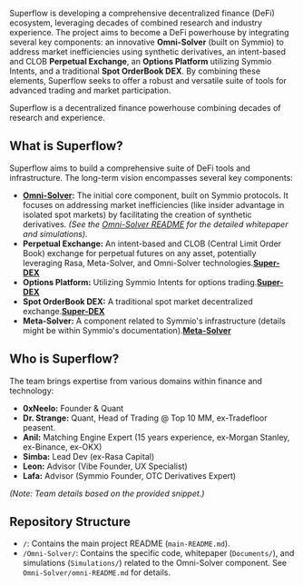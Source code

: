 Superflow is developing a comprehensive decentralized finance (DeFi) ecosystem, leveraging decades of combined research and industry experience. The project aims to become a DeFi powerhouse by integrating several key components: an innovative **Omni-Solver** (built on Symmio) to address market inefficiencies using synthetic derivatives, an intent-based and CLOB **Perpetual Exchange**, an **Options Platform** utilizing Symmio Intents, and a traditional **Spot OrderBook DEX**. By combining these elements, Superflow seeks to offer a robust and versatile suite of tools for advanced trading and market participation.

Superflow is a decentralized finance powerhouse combining decades of research and experience.

## What is Superflow?

Superflow aims to build a comprehensive suite of DeFi tools and infrastructure. The long-term vision encompasses several key components:

*   **[Omni-Solver](./Omni-Solver/Omni-Solver.md):** The initial core component, built on Symmio protocols. It focuses on addressing market inefficiencies (like insider advantage in isolated spot markets) by facilitating the creation of synthetic derivatives. *(See the [Omni-Solver README](./Omni-Solver/Omni-Solver.md) for the detailed whitepaper and simulations).* 
*   **Perpetual Exchange:** An intent-based and CLOB (Central Limit Order Book) exchange for perpetual futures on any asset, potentially leveraging Rasa, Meta-Solver, and Omni-Solver technologies.**[Super-DEX](./SuperDEX/SuperDEX.md)**
*   **Options Platform:** Utilizing Symmio Intents for options trading.**[Super-DEX](./SuperDEX/SuperDEX.md)**
*   **Spot OrderBook DEX:** A traditional spot market decentralized exchange.**[Super-DEX](./SuperDEX/SuperDEX.md)**
*   **Meta-Solver:** A component related to Symmio's infrastructure (details might be within Symmio's documentation).**[Meta-Solver](./Meta-Solver/Meta-Solver)**
## Who is Superflow?

The team brings expertise from various domains within finance and technology:

*   **0xNeelo:** Founder & Quant
*   **Dr. Strange:** Quant, Head of Trading @ Top 10 MM, ex-Tradefloor peasent.
*   **Anil:** Matching Engine Expert (15 years experience, ex-Morgan Stanley, ex-Binance, ex-OKX)
*   **Simba:** Lead Dev (ex-Rasa Capital)
*   **Leon:** Advisor (Vibe Founder, UX Specialist)
*   **Lafa:** Advisor (Symmio Founder, OTC Derivatives Expert)

*(Note: Team details based on the provided snippet.)*

## Repository Structure

*   `/`: Contains the main project README (`main-README.md`).
*   `/Omni-Solver/`: Contains the specific code, whitepaper (`Documents/`), and simulations (`Simulations/`) related to the Omni-Solver component. See `Omni-Solver/omni-README.md` for details.